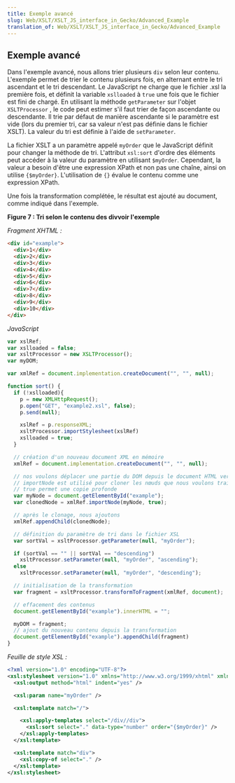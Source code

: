 ```yaml
---
title: Exemple avancé
slug: Web/XSLT/XSLT_JS_interface_in_Gecko/Advanced_Example
translation_of: Web/XSLT/XSLT_JS_interface_in_Gecko/Advanced_Example
---
```


## Exemple avancé

Dans l'exemple avancé, nous allons trier plusieurs `div` selon leur contenu. L'exemple permet de trier le contenu plusieurs fois, en alternant entre le tri ascendant et le tri descendant. Le JavaScript ne charge que le fichier .xsl la première fois, et définit la variable `xslloaded` à `true` une fois que le fichier est fini de chargé. En utilisant la méthode `getParameter` sur l'objet `XSLTProcessor` , le code peut estimer s'il faut trier de façon ascendante ou descendante. Il trie par défaut de manière ascendante si le paramètre est vide (lors du premier tri, car sa valeur n'est pas définie dans le fichier XSLT). La valeur du tri est définie à l'aide de `setParameter`.

La fichier XSLT a un paramètre appelé `myOrder` que le JavaScript définit pour changer la méthode de tri. L'attribut `xsl:sort` d'ordre des éléments peut accéder à la valeur du paramètre en utilisant `$myOrder`. Cependant, la valeur a besoin d'être une expression XPath et non pas une chaîne, ainsi on utilise `{$myOrder}`. L'utilisation de `{}` évalue le contenu comme une expression XPath.

Une fois la transformation complétée, le résultat est ajouté au document, comme indiqué dans l'exemple.

**Figure 7&nbsp;: Tri selon le contenu des divvoir l'exemple**

_Fragment XHTML&nbsp;:_

```html
<div id="example">
  <div>1</div>
  <div>2</div>
  <div>3</div>
  <div>4</div>
  <div>5</div>
  <div>6</div>
  <div>7</div>
  <div>8</div>
  <div>9</div>
  <div>10</div>
</div>
```

_JavaScript_

```js
var xslRef;
var xslloaded = false;
var xsltProcessor = new XSLTProcessor();
var myDOM;

var xmlRef = document.implementation.createDocument("", "", null);

function sort() {
  if (!xslloaded){
    p = new XMLHttpRequest();
    p.open("GET", "example2.xsl", false);
    p.send(null);

    xslRef = p.responseXML;
    xsltProcessor.importStylesheet(xslRef)
    xslloaded = true;
  }

  // création d'un nouveau document XML en mémoire
  xmlRef = document.implementation.createDocument("", "", null);

  // nos voulons déplacer une partie du DOM depuis le document HTML vers le document XML.
  // importNode est utilisé pour cloner les nœuds que nous voulons traiter via XSLT
  // true permet une copie profonde
  var myNode = document.getElementById("example");
  var clonedNode = xmlRef.importNode(myNode, true);

  // après le clonage, nous ajoutons
  xmlRef.appendChild(clonedNode);

  // définition du paramètre de tri dans le fichier XSL
  var sortVal = xsltProcessor.getParameter(null, "myOrder");

  if (sortVal == "" || sortVal == "descending")
    xsltProcessor.setParameter(null, "myOrder", "ascending");
  else
    xsltProcessor.setParameter(null, "myOrder", "descending");

  // initialisation de la transformation
  var fragment = xsltProcessor.transformToFragment(xmlRef, document);

  // effacement des contenus
  document.getElementById("example").innerHTML = "";

  myDOM = fragment;
  // ajout du nouveau contenu depuis la transformation
  document.getElementById("example").appendChild(fragment)
}
```

_Feuille de style XSL&nbsp;:_

```xml
<?xml version="1.0" encoding="UTF-8"?>
<xsl:stylesheet version="1.0" xmlns="http://www.w3.org/1999/xhtml" xmlns:html="http://www.w3.org/1999/xhtml" xmlns:xsl="http://www.w3.org/1999/XSL/Transform">
  <xsl:output method="html" indent="yes" />

  <xsl:param name="myOrder" />

  <xsl:template match="/">

    <xsl:apply-templates select="/div//div">
      <xsl:sort select="." data-type="number" order="{$myOrder}" />
    </xsl:apply-templates>
  </xsl:template>

  <xsl:template match="div">
    <xsl:copy-of select="." />
  </xsl:template>
</xsl:stylesheet>
```
